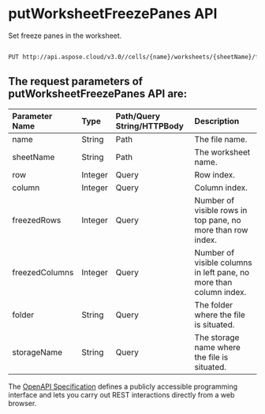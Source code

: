 # **putWorksheetFreezePanes API**

Set freeze panes in the worksheet. 

```bash

PUT http://api.aspose.cloud/v3.0//cells/{name}/worksheets/{sheetName}/freezepanes

```

## The request parameters of **putWorksheetFreezePanes** API are: 

| Parameter Name | Type | Path/Query String/HTTPBody | Description | 
| :- | :- | :- |:- | 
|name|String|Path|The file name.|
|sheetName|String|Path|The worksheet name.|
|row|Integer|Query|Row index.|
|column|Integer|Query|Column index.|
|freezedRows|Integer|Query|Number of visible rows in top pane, no more than row index.|
|freezedColumns|Integer|Query|Number of visible columns in left pane, no more than column index.|
|folder|String|Query|The folder where the file is situated.|
|storageName|String|Query|The storage name where the file is situated.|


The [OpenAPI Specification](https://reference.aspose.cloud/cells/#/WorksheetsController/PutWorksheetFreezePanes) defines a publicly accessible programming interface and lets you carry out REST interactions directly from a web browser.

